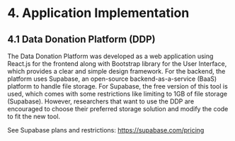 # 4. Application Implementation

## 4.1	Data Donation Platform (DDP)
The Data Donation Platform was developed as a web application using React.js for the frontend along with Bootstrap library for the User Interface, which provides a clear and simple design framework. For the backend, the platform uses Supabase, an open-source backend-as-a-service (BaaS) platform to handle file storage. For Supabase, the free version of this tool is used, which comes with some restrictions like limiting to 1GB of file storage (Supabase). However, researchers that want to use the DDP are encouraged to choose their preferred storage solution and modify the code to fit the new tool.

See Supabase plans and restrictions: https://supabase.com/pricing
